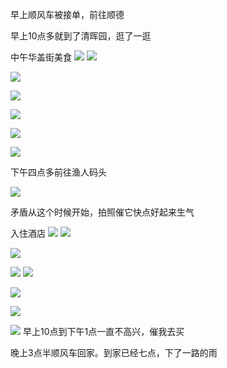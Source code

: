 早上顺风车被接单，前往顺德


早上10点多就到了清晖园，逛了一逛

中午华盖街美食
![](../img/6904315-bb7194861a8843e6.jpg)
![](../img/6904315-9bffbcb9f65c5125.jpg)

![](../img/6904315-b7ad09d2eb306d1a.jpg)

![](../img/6904315-1e99173bb6c37511.jpg)

![](../img/6904315-60e490d9a20a4cab.jpg)

![](../img/6904315-65e7db677bce0764.jpg)

![](../img/6904315-844f26d9dde5fad2.jpg)


下午四点多前往渔人码头

![](../img/6904315-bfb0a829a4caacf9.jpg)

矛盾从这个时候开始，拍照催它快点好起来生气

入住酒店
![](../img/6904315-65c24e0073d3c42d.jpg)
![](../img/6904315-eceac9f86efc1ce9.jpg)

![](../img/6904315-2ddb4afa7a5e09d2.jpg)


![](../img/6904315-cb17a3048e594e4b.jpg)
![](../img/6904315-fd5203a184bbd8f8.jpg)

![](../img/6904315-49f0be8cf885f717.jpg)

![](../img/6904315-f1e4415e3a3538e4.jpg)

![](../img/6904315-e08ea66d028fecc5.jpg)
早上10点到下午1点一直不高兴，催我去买

晚上3点半顺风车回家。到家已经七点，下了一路的雨
